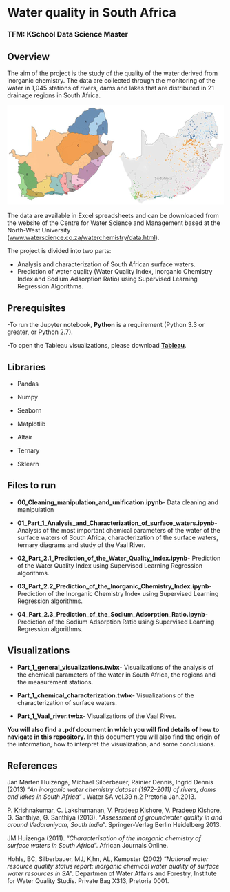 # Water quality in South Africa
### TFM: KSchool Data Science Master

## Overview

The aim of the project is the study of the quality of the water derived from inorganic chemistry. The data are collected  through the monitoring of the water in 1,045 stations of rivers, dams and lakes that are distributed in 21 drainage regions in South Africa.

![map_regions_points](map_regions_points.png)

The data are available in Excel spreadsheets and can be downloaded from the website of the Centre for Water Science and Management based at the North-West University (www.waterscience.co.za/waterchemistry/data.html). 


The project is divided into two parts:

- Analysis and characterization of South African surface waters.
- Prediction of water quality (Water Quality Index, Inorganic Chemistry Index and Sodium Adsorption Ratio) using Supervised Learning Regression Algorithms.

## Prerequisites

-To run the Jupyter notebook, **Python** is a requirement (Python 3.3 or greater, or Python 2.7).

-To open the Tableau visualizations, please download [**Tableau**](https://www.tableau.com/).

## Libraries

- Pandas

- Numpy

- Seaborn

- Matplotlib

- Altair

- Ternary

- Sklearn

## Files to run

- **00_Cleaning_manipulation_and_unification.ipynb**- Data cleaning and manipulation

- **01_Part_1_Analysis_and_Characterization_of_surface_waters.ipynb**- Analysis of the most important chemical parameters of the water of the surface waters of South Africa, characterization of the surface waters, ternary diagrams and study of the Vaal River.

- **02_Part_2.1_Prediction_of_the_Water_Quality_Index.ipynb**- Prediction of the Water Quality Index using Supervised Learning Regression algorithms.

- **03_Part_2.2_Prediction_of_the_Inorganic_Chemistry_Index.ipynb**-Prediction of the Inorganic Chemistry Index using Supervised Learning Regression algorithms.

- **04_Part_2.3_Prediction_of_the_Sodium_Adsorption_Ratio.ipynb**-Prediction of the Sodium Adsorption Ratio using Supervised Learning Regression algorithms.

## Visualizations

- **Part_1_general_visualizations.twbx**- Visualizations of the analysis of the chemical parameters of the water in South Africa, the regions and the measurement stations.

- **Part_1_chemical_characterization.twbx**- Visualizations of the characterization of surface waters.

- **Part_1_Vaal_river.twbx**- Visualizations of the Vaal River.

**You will also find a .pdf document in which you will find details of how to navigate in this repository.**
In this document you will also find the origin of the information, how to interpret the visualization, and some conclusions.

## References

Jan Marten Huizenga, Michael Silberbauer, Rainier Dennis, Ingrid Dennis (2013) “*An inorganic water chemistry dataset (1972–2011) of rivers, dams and lakes in South Africa*“ . Water SA vol.39 n.2 Pretoria Jan.2013.

P. Krishnakumar, C. Lakshumanan, V. Pradeep Kishore, V. Pradeep Kishore, G. Santhiya, G. Santhiya (2013). “*Assessment of groundwater quality in and around Vedaraniyam, South India*”. Springer-Verlag Berlin Heidelberg 2013. 

JM Huizenga (2011). “*Characterisation of the inorganic chemistry of surface waters in South Africa*”. African Journals Online. 

Hohls, BC, Silberbauer, MJ, K¸hn, AL, Kempster (2002) “*National water resource quality status report: inorganic chemical water quality of surface water resources in SA*”. Departmen of Water Affairs and Forestry, Institute for Water Quality Studis. Private Bag X313, Pretoria 0001. 


